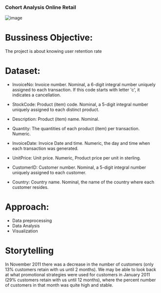 ### Cohort Analysis Online Retail
![image](https://github.com/kieutrangkg1/Cohort-Analysis-Marketing/assets/168499660/c7f79f72-faa9-4002-8363-4779ab12b075)

# Bussiness Objective: 
The project is about knowing user retention rate
# Dataset:

* InvoiceNo: Invoice number. Nominal, a 6-digit integral number uniquely assigned to each transaction. If this code starts with letter 'c', it indicates a cancellation.

* StockCode: Product (item) code. Nominal, a 5-digit integral number uniquely assigned to each distinct product.

* Description: Product (item) name. Nominal.

* Quantity: The quantities of each product (item) per transaction. Numeric.

* InvoiceDate: Invoice Date and time. Numeric, the day and time when each transaction was generated.

* UnitPrice: Unit price. Numeric, Product price per unit in sterling.

* CustomerID: Customer number. Nominal, a 5-digit integral number uniquely assigned to each customer.

* Country: Country name. Nominal, the name of the country where each customer resides.
# Approach: 
* Data preprocessing
* Data Analysis
* Visualization
# Storytelling
In November 2011 there was a decrease in the number of customers (only 13% customers retain with us until 2 months). We may be able to look back at what promotional strategies were used for customers in January 2011 (29% customers retain with us until 12 months), where the percent number of customers in that month was quite high and stable.
